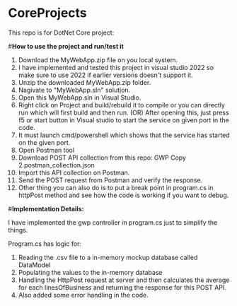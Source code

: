 # CoreProjects
This repo is for DotNet Core project: 

#**How to use the project and run/test it**
1. Download the MyWebApp.zip file on you local system. 
2. I have implemented and tested this project in visual studio 2022 so make sure to use 2022 if earlier versions doesn't support it. 
3. Unzip the downloaded MyWebApp.zip folder. 
4. Nagivate to "MyWebApp.sln" solution.
5. Open this MyWebApp.sln in Visual Studio.
6. Right click on Project and build/rebuild it to compile or you can directly run which will first build and then run.
   (OR) After opening this, just press f5 or start button in Visual studio to start the service on given port in the code. 
7. It must launch cmd/powershell which shows that the service has started on the given port. 
8. Open Postman tool
9. Download POST API collection from this repo: GWP Copy 2.postman_collection.json
10. Import this API collection on Postman. 
11. Send the POST request from Postman and verify the response.
12. Other thing you can also do is to put a break point in program.cs in httpPost method and see how the code is working if you want to debug.

#**Implementation Details:**

I have implemented the gwp controller in program.cs just to simplify the things. 

Program.cs has logic for:
1) Reading the .csv file to a in-memory mockup database called DataModel
2) Populating the values to the in-memory database
3) Handling the HttpPost request at server and then calculates the average for each linesOfBusiness and returning the response for this POST API.
4) Also added some error handling in the code.  




